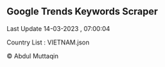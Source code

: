 

## Google Trends Keywords Scraper 
 
Last Update 14-03-2023 , 07:00:04

Country List :
VIETNAM.json



© Abdul Muttaqin 
